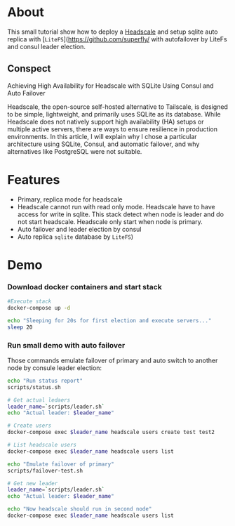 # About
This small tutorial show how to deploy a [Headscale](https://github.com/juanfont/headscale) and setup sqlite auto replica with [`LiteFS`](https://github.com/superfly/ with autofailover by LiteFs and consul leader election.

## Conspect
Achieving High Availability for Headscale with SQLite Using Consul and Auto Failover

Headscale, the open-source self-hosted alternative to Tailscale, is designed to be simple, lightweight, and primarily uses SQLite as its database. While Headscale does not natively support high availability (HA) setups or multiple active servers, there are ways to ensure resilience in production environments. In this article, I will explain why I chose a particular architecture using SQLite, Consul, and automatic failover, and why alternatives like PostgreSQL were not suitable.


##

# Features
- Primary, replica mode for headscale
- Headscale cannot run with read only mode. Headscale have to have access for write in sqlite. This stack detect when node is leader and do not start headscale. Headscale only start when node is primary.
- Auto failover and leader election by consul
- Auto replica `sqlite` database by `LiteFS`)

# Demo

### Download docker containers and start stack
```bash
#Execute stack
docker-compose up -d 

echo "Sleeping for 20s for first election and execute servers..."
sleep 20
```

### Run small demo with auto failover
Those commands emulate failover of primary and auto switch to another node by consule leader election:

```bash
echo "Run status report"
scripts/status.sh

# Get actual ledaers
leader_name=`scripts/leader.sh`
echo "Actual leader: $leader_name"

# Create users
docker-compose exec $leader_name headscale users create test test2

# List headscale users
docker-compose exec $leader_name headscale users list

echo "Emulate failover of primary"
scripts/failover-test.sh

# Get new leader
leader_name=`scripts/leader.sh`
echo "Actual leader: $leader_name"

echo "Now headscale should run in second node"
docker-compose exec $leader_name headscale users list
```


